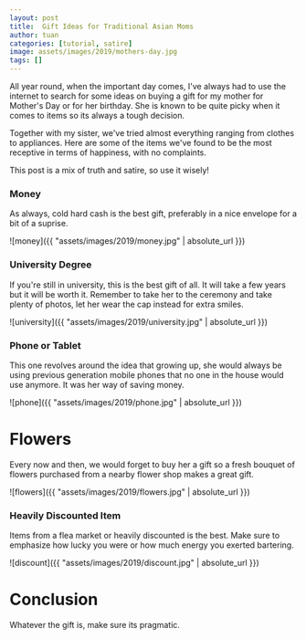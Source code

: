 ```yaml
---
layout: post
title:  Gift Ideas for Traditional Asian Moms
author: tuan
categories: [tutorial, satire]
image: assets/images/2019/mothers-day.jpg
tags: []
---
```


All year round, when the important day comes, I've always had to use the internet to search for some ideas on buying a gift for my mother for Mother's Day or for her birthday. She is known to be quite picky when it comes
to items so its always a tough decision.

Together with my sister, we've tried almost everything ranging from clothes to appliances. Here are some of 
the items we've found to be the most receptive in terms of happiness, with no complaints.

This post is a mix of truth and satire, so use it wisely!

### Money

As always, cold hard cash is the best gift, preferably in a nice envelope for a bit of a suprise.

![money]({{ "assets/images/2019/money.jpg" | absolute_url }})

### University Degree

If you're still in university, this is the best gift of all. It will take a few years but it will be 
worth it. Remember to take her to the ceremony and take plenty of photos, let her wear the cap instead
for extra smiles.

![university]({{ "assets/images/2019/university.jpg" | absolute_url }})

### Phone or Tablet

This one revolves around the idea that growing up, she would always be using previous generation
mobile phones that no one in the house would use anymore. It was her way of saving money.

![phone]({{ "assets/images/2019/phone.jpg" | absolute_url }})

# Flowers

Every now and then, we would forget to buy her a gift so a fresh bouquet of flowers purchased from a 
nearby flower shop makes a great gift.

![flowers]({{ "assets/images/2019/flowers.jpg" | absolute_url }})

### Heavily Discounted Item

Items from a flea market or heavily discounted is the best. Make sure to 
emphasize how lucky you were or how much energy you exerted bartering.

![discount]({{ "assets/images/2019/discount.jpg" | absolute_url }})

# Conclusion

Whatever the gift is, make sure its pragmatic.